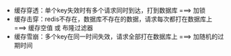 - 缓存穿透：单个key失效时有多个请求同时到达，打到数据库 ===> 加锁
- 缓存击穿：redis不存在，数据库不存在的数据，请求每次都打在数据库上 ===> 缓存空值 或 布隆过滤器
- 缓存雪崩：多个key在同一时间失效，请求全部打在数据库上 ===> 加随机的过期时间